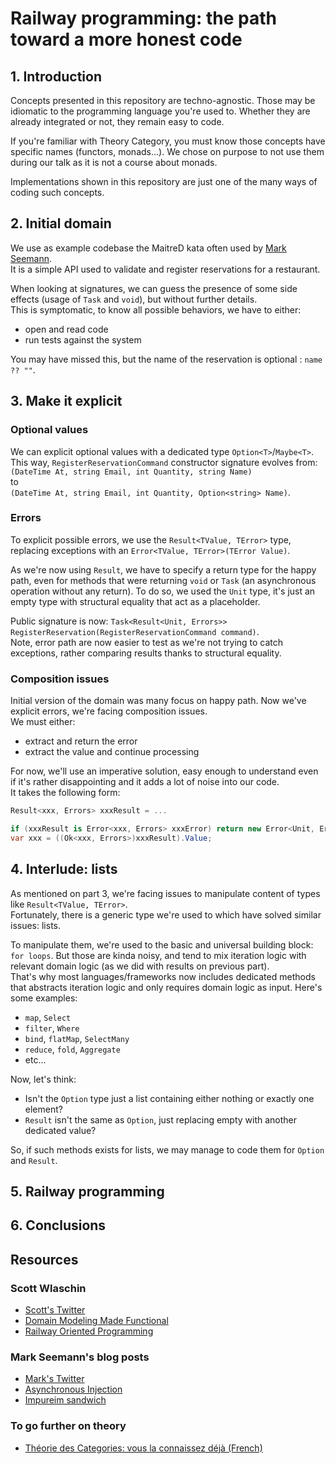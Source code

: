 # Railway programming: the path toward a more honest code

## 1. Introduction

Concepts presented in this repository are techno-agnostic. Those may be idiomatic to the programming language you're used to. Whether they are already integrated or not, they remain easy to code.  

If you're familiar with Theory Category, you must know those concepts have specific names (functors, monads...). We chose on purpose to not use them during our talk as it is not a course about monads.  

Implementations shown in this repository are just one of the many ways of coding such concepts.

## 2. Initial domain

We use as example codebase the MaitreD kata often used by [Mark Seemann](https://twitter.com/ploeh).  
It is a simple API used to validate and register reservations for a restaurant.  

When looking at signatures, we can guess the presence of some side effects (usage of `Task` and `void`), but without further details.  
This is symptomatic, to know all possible behaviors, we have to either:
- open and read code
- run tests against the system

You may have missed this, but the name of the reservation is optional : `name ?? ""`.  

## 3. Make it explicit

### Optional values

We can explicit optional values with a dedicated type `Option<T>`/`Maybe<T>`.  
This way, `RegisterReservationCommand` constructor signature evolves from:  
`(DateTime At, string Email, int Quantity, string Name)`  
to   
`(DateTime At, string Email, int Quantity, Option<string> Name)`.

### Errors

To explicit possible errors, we use the `Result<TValue, TError>` type, replacing exceptions with an `Error<TValue, TError>(TError Value)`.    

As we're now using `Result`, we have to specify a return type for the happy path, even for methods that were returning `void` or `Task` (an asynchronous operation without any return).
To do so, we used the `Unit` type, it's just an empty type with structural equality that act as a placeholder.  

Public signature is now: `Task<Result<Unit, Errors>> RegisterReservation(RegisterReservationCommand command)`.  
Note, error path are now easier to test as we're not trying to catch exceptions, rather comparing results thanks to structural equality.   

### Composition issues

Initial version of the domain was many focus on happy path. Now we've explicit errors, we're facing composition issues.  
We must either:
- extract and return the error
- extract the value and continue processing

For now, we'll use an imperative solution, easy enough to understand even if it's rather disappointing and it adds a lot of noise into our code.  
It takes the following form:  
```C#
Result<xxx, Errors> xxxResult = ...

if (xxxResult is Error<xxx, Errors> xxxError) return new Error<Unit, Errors>(xxxError.Value);
var xxx = ((Ok<xxx, Errors>)xxxResult).Value;
```

## 4. Interlude: lists

As mentioned on part 3, we're facing issues to manipulate content of types like `Result<TValue, TError>`.  
Fortunately, there is a generic type we're used to which have solved similar issues: lists.  

To manipulate them, we're used to the basic and universal building block: `for loops`. But those are kinda noisy, and tend to mix iteration logic with relevant domain logic (as we did with results on previous part).  
That's why most languages/frameworks now includes dedicated methods that abstracts iteration logic and only requires domain logic as input. Here's some examples:
- `map`, `Select`
- `filter`, `Where`
- `bind`, `flatMap`, `SelectMany`
- `reduce`, `fold`, `Aggregate`
- etc...

Now, let's think:   
- Isn't the `Option` type just a list containing either nothing or exactly one element?
- `Result` isn't the same as `Option`, just replacing empty with another dedicated value? 

So, if such methods exists for lists, we may manage to code them for `Option` and `Result`.

## 5. Railway programming

## 6. Conclusions

## Resources

### Scott Wlaschin
- [Scott's Twitter](https://twitter.com/ScottWlaschin)
- [Domain Modeling Made Functional](https://pragprog.com/titles/swdddf/domain-modeling-made-functional/)
- [Railway Oriented Programming](https://fsharpforfunandprofit.com/rop/)

### Mark Seemann's blog posts
- [Mark's Twitter](https://twitter.com/ploeh)
- [Asynchronous Injection](https://blog.ploeh.dk/2019/02/11/asynchronous-injection/)
- [Impureim sandwich](https://blog.ploeh.dk/2020/03/02/impureim-sandwich/)

### To go further on theory
- [Théorie des Categories: vous la connaissez déjà (French)](https://youtu.be/DFZ7arg1XFc)